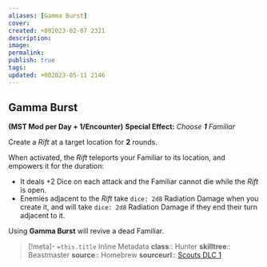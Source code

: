 ```yaml
---
aliases: [Gamma Burst]
cover: 
created: +002023-02-07 2321
description: 
image: 
permalink: 
publish: true
tags: 
updated: +002023-05-11 2146
---
```


## Gamma Burst

**(MST Mod per Day + 1/Encounter)**
**Special Effect:** *Choose **1** Familiar*

Create a *Rift* at a target location for **2** rounds.

When activated, the *Rift* teleports your Familiar to its location, and empowers it for the duration:
- It deals +2 Dice on each attack and the Familiar cannot die while the *Rift* is open.
- Enemies adjacent to the *Rift* take `dice: 2d8` Radiation Damage when you create it, and will take `dice: 2d8` Radiation Damage if they end their turn adjacent to it.

Using **Gamma Burst** will revive a dead Familiar.

>[!meta]- `=this.title` Inline Metadata
> **class**:: Hunter
> **skilltree**:: Beastmaster
> **source**:: Homebrew
> **sourceurl**:: [Scouts DLC 1](https://docs.google.com/document/d/1mjXpoVLi-NuoOolvlEiYb9cNrDb_v0MtbY8qv0hTrJw/)
